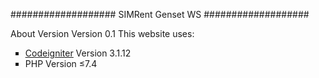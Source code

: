 ###################
SIMRent Genset WS
###################

<!-- <h1>USER ADMIN</h1> -->

<!-- <h3> user : admin </h3> -->
<!-- <h3> password : admin </h3> -->

About Version
Version 0.1
This website uses:

<ul type="square">
                            <li><a href="https://www.codeigniter.com/download" target="_blank"><u>Codeigniter</u></a> Version 3.1.12</li>
                            <li>PHP Version ≤7.4</li>
                        </ul>
